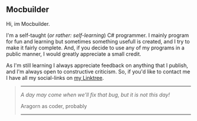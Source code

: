 ## Mocbuilder

Hi, im Mocbuilder.

I'm a self-taught (_or rather: self-learning_) C# programmer. I mainly program for fun and learning but sometimes something usefull is created, and I try to make it fairly complete.
And, if you decide to use any of my programs in a public manner, I would greatly appreciate a small credit.

As I'm still learning I always appreciate feedback on anything that I publish, and I'm always open to constructive criticism.
So, if you'd like to contact me I have all my social-links on [my Linktree](https://linktr.ee/mocbuildercodingcreations). 
>________________________________
>
> *A day may come when we'll fix that bug, but it is not this day!*
> 
>Aragorn as coder, probably
>
>________________________________
